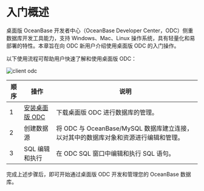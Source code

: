 # 入门概述 

桌面版 OceanBase 开发者中心（OceanBase Developer Center，ODC）侧重数据库开发工具能力，支持 Windows、Mac、Linux 操作系统，具有轻量化和易部署的特性。本章旨在向 ODC 新用户介绍使用桌面版 ODC 的入门操作。

以下使用流程可帮助用户快速了解和使用桌面版 ODC：

![client odc](https://obbusiness-private.oss-cn-shanghai.aliyuncs.com/doc/img/odc/420/clientodc1.png)

| 顺序 | 操作 | 说明 |
| ------ | ------ | ------ |
| 1 | [安装桌面版 ODC](../7.client-odc-user-guide/1.client-odc-install-odc.md) |下载桌面版 ODC 进行数据库的管理。|
| 2 | 创建数据源 |将 ODC 与 OceanBase/MySQL 数据库建立连接，以对其中的数据库对象和资源进行编辑和管理。​|
| 3 | SQL 编辑和执行 |在 ODC SQL 窗口中编辑和执行 SQL 语句。|

完成上述步骤后，即可开始通过桌面版 ODC 开发和管理您的 OceanBase 数据库。